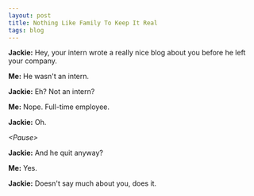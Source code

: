 ```yaml
---
layout: post
title: Nothing Like Family To Keep It Real
tags: blog
---
```

**Jackie:** Hey, your intern wrote a really nice blog about you before he left your company.

**Me:**  He wasn't an intern.

**Jackie:** Eh? Not an intern?

**Me:** Nope. Full-time employee.

**Jackie:** Oh.

*&lt;Pause>*

**Jackie:** And he quit anyway?

**Me:** Yes.

**Jackie:** Doesn't say much about you, does it.
